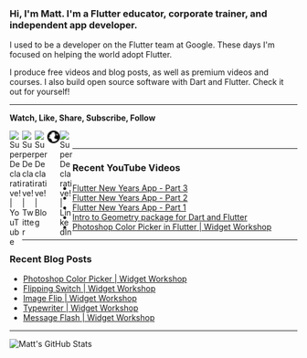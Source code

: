 ### Hi, I'm Matt. I'm a Flutter educator, corporate trainer, and independent app developer.

I used to be a developer on the Flutter team at Google. These days I'm focused on helping the world adopt Flutter.

I produce free videos and blog posts, as well as premium videos and courses. I also build open source software with Dart and Flutter. Check it out for yourself!

---

**Watch, Like, Share, Subscribe, Follow**

[<img align="left" alt="Super Declarative! | YouTube" width="22px" src="https://cdn.jsdelivr.net/npm/simple-icons@v3/icons/youtube.svg" />][youtube]
[<img align="left" alt="Super Declarative! | Twitter" width="22px" src="https://cdn.jsdelivr.net/npm/simple-icons@v3/icons/twitter.svg" />][twitter]
[<img align="left" alt="Super Declarative! | Blog" width="22px" src="https://cdn.jsdelivr.net/npm/simple-icons@v3/icons/medium.svg" />][blog]
[<img align="left" alt="Super Declarative! | Website" width="22px" src="https://raw.githubusercontent.com/iconic/open-iconic/master/svg/globe.svg" />][website]
[<img align="left" alt="Super Declarative! | LinkedIn" width="22px" src="https://cdn.jsdelivr.net/npm/simple-icons@v3/icons/linkedin.svg" />][linkedin]
<br>

---

### Recent YouTube Videos
<!-- YOUTUBE:START -->
- [Flutter New Years App - Part 3](https://www.youtube.com/watch?v=W9oPxvSA6AY)
- [Flutter New Years App - Part 2](https://www.youtube.com/watch?v=OxuusbCYQUA)
- [Flutter New Years App - Part 1](https://www.youtube.com/watch?v=WKdAQu0weQI)
- [Intro to Geometry package for Dart and Flutter](https://www.youtube.com/watch?v=tyW0wYmPt9c)
- [Photoshop Color Picker in Flutter | Widget Workshop](https://www.youtube.com/watch?v=HURA4DKjA1c)
<!-- YOUTUBE:END -->

---

### Recent Blog Posts
<!-- BLOG-POST-LIST:START -->
- [Photoshop Color Picker | Widget Workshop](https://medium.com/super-declarative/photoshop-color-picker-widget-workshop-8a2784fb934a?source=rss----87da985e7675---4)
- [Flipping Switch | Widget Workshop](https://medium.com/super-declarative/flipping-switch-widget-workshop-c79d8535aeee?source=rss----87da985e7675---4)
- [Image Flip | Widget Workshop](https://medium.com/super-declarative/image-flip-widget-workshop-7df7573a2075?source=rss----87da985e7675---4)
- [Typewriter | Widget Workshop](https://medium.com/super-declarative/typewriter-widget-workshop-b8d7982d6aa?source=rss----87da985e7675---4)
- [Message Flash | Widget Workshop](https://medium.com/super-declarative/message-flash-widget-workshop-8d5b222964fd?source=rss----87da985e7675---4)
<!-- BLOG-POST-LIST:END -->

---

<img align="left" alt="Matt's GitHub Stats" src="https://github-readme-stats.vercel.app/api?username=matthew-carroll&show_icons=true&hide_border=true">

[website]: https://superdeclarative.com
[youtube]: https://youtube.com/superdeclarative
[twitter]: https://twitter.com/suprdeclarative
[blog]: http://blog.superdeclarative.com
[linkedin]: https://www.linkedin.com/company/37550132